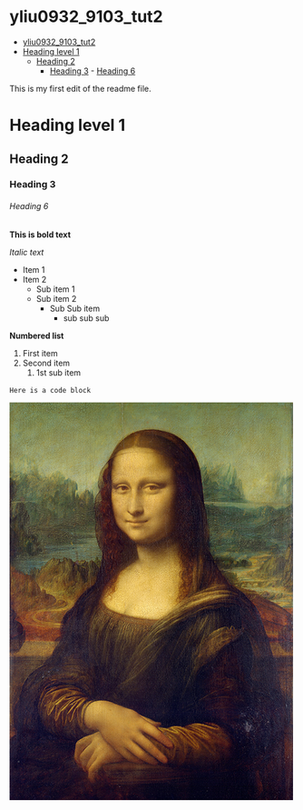 # yliu0932_9103_tut2
- [yliu0932\_9103\_tut2](#yliu0932_9103_tut2)
- [Heading level 1](#heading-level-1)
  - [Heading 2](#heading-2)
    - [Heading 3](#heading-3)
          - [Heading 6](#heading-6)


This is my first edit of the readme file.

# Heading level 1
## Heading 2
### Heading 3

###### Heading 6

**This is bold text**

*Italic text*

- Item 1
- Item 2
    - Sub item 1
    - Sub item 2
        - Sub Sub item
            - sub sub sub

**Numbered list**
1. First item
2. Second item
    1. 1st sub item

```
Here is a code block
```
![This is the Mona Lisa](readmeImages/Mona_Lisa_by_Leonardo_da_Vinci_500_x_700.jpg)
